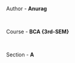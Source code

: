 <p>Author - <b>Anurag</b></p> <br>
<p>Course - <b>BCA {3rd-SEM}</b></p><br>
<p>Section - <b>A</b></p>
